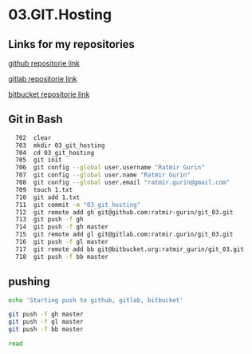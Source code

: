 # 03.GIT.Hosting

## Links for my repositories

[github repositorie link](https://github.com/ratmir-gurin/git_03.git)

[gitlab repositorie link](https://gitlab.com/ratmir.gurin/git_03.git)

[bitbucket repositorie link](https://ratmir_gurin@bitbucket.org/ratmir_gurin/git_03.git)

## Git in Bash

```bash
  702  clear
  703  mkdir 03_git_hosting
  704  cd 03_git_hosting
  705  git init
  706  git config --global user.username "Ratmir Gurin"
  707  git config --global user.name "Ratmir Gurin"
  708  git config --global user.email "ratmir.gurin@gmail.com"
  709  touch 1.txt
  710  git add 1.txt
  711  git commit -m "03_git_hosting"
  712  git remote add gh git@github.com:ratmir-gurin/git_03.git
  713  git push -f gh
  714  git push -f gh master
  715  git remote add gl git@gitlab.com:ratmir.gurin/git_03.git
  716  git push -f gl master
  717  git remote add bb git@bitbucket.org:ratmir_gurin/git_03.git
  718  git push -f bb master

```

## pushing

```bash
echo 'Starting push to github, gitlab, bitbucket'

git push -f gh master
git push -f gl master
git push -f bb master

read
```